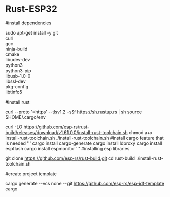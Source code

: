 # Rust-ESP32



#install dependencies

sudo apt-get install -y git \
  curl \
  gcc \
  ninja-build \
  cmake \
  libudev-dev \
  python3 \
  python3-pip \
  libusb-1.0-0 \
  libssl-dev \
  pkg-config \
  libtinfo5 
 
#install rust

curl --proto '=https' --tlsv1.2 -sSf https://sh.rustup.rs | sh
source $HOME/.cargo/env
 
curl -LO https://github.com/esp-rs/rust-build/releases/download/v1.61.0.0/install-rust-toolchain.sh
chmod a+x install-rust-toolchain.sh
./install-rust-toolchain.sh
#install cargo feature that is needed
'''
cargo install cargo-generate
cargo install ldproxy
cargo install espflash
cargo install espmonitor
'''
#installing esp libraries

git clone https://github.com/esp-rs/rust-build.git
cd rust-build
./install-rust-toolchain.sh

#create project template

cargo generate --vcs none --git https://github.com/esp-rs/esp-idf-template cargo



